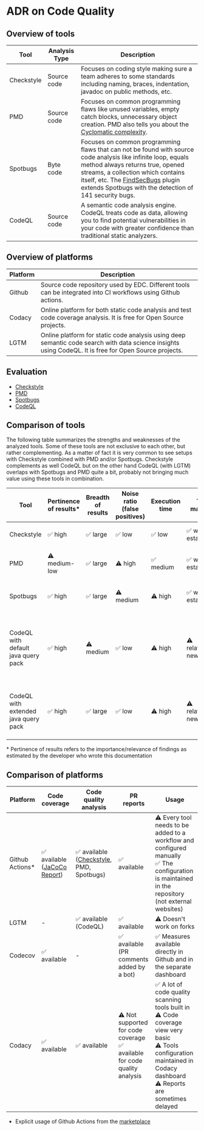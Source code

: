 # ADR on Code Quality

## Overview of tools

| Tool       | Analysis Type | Description                                                                                                                                                                                                                                                                                                              |
|------------|---------------|--------------------------------------------------------------------------------------------------------------------------------------------------------------------------------------------------------------------------------------------------------------------------------------------------------------------------|
| Checkstyle | Source code   | Focuses on coding style making sure a team adheres to some standards including naming, braces, indentation, javadoc on public methods, etc.                                                                                                                                                                              |
| PMD        | Source code   | Focuses on common programming flaws like unused variables, empty catch blocks, unnecessary object creation. PMD also tells you about the [Cyclomatic complexity](https://en.wikipedia.org/wiki/Cyclomatic_complexity).                                                                                                   |
| Spotbugs   | Byte code     | Focuses on common programming flaws that can not be found with source code analysis like infinite loop, equals method always returns true, opened streams, a collection which contains itself, etc. The [FindSecBugs](https://find-sec-bugs.github.io/) plugin extends Spotbugs with the detection of 141 security bugs. |
| CodeQL     | Source code   | A semantic code analysis engine. CodeQL treats code as data, allowing you to find potential vulnerabilities in your code with greater confidence than traditional static analyzers.                                                                                                                                      |

## Overview of platforms

| Platform | Description                                                                                                                                            |
|----------|--------------------------------------------------------------------------------------------------------------------------------------------------------|
| Github   | Source code repository used by EDC. Different tools can be integrated into CI workflows using Github actions.                                          |
| Codacy   | Online platform for both static code analysis and test code coverage analysis. It is free for Open Source projects.                                    |
| LGTM     | Online platform for static code analysis using deep semantic code search with data science insights using CodeQL. It is free for Open Source projects. |

## Evaluation

- [Checkstyle](CHECKSTYLE.md)
- [PMD](PMD.md)
- [Spotbugs](SPOTBUGS.md)
- [CodeQL](CODEQL.md)

## Comparison of tools

The following table summarizes the strengths and weaknesses of the analyzed tools. Some of these tools are not exclusive to each other, but rather complementing. As a matter of fact it is very common to see setups with Checkstyle combined with PMD and/or Spotbugs. Checkstyle complements as well CodeQL but on the other hand CodeQL (with LGTM) overlaps with Spotbugs and PMD quite a bit, probably not bringing much value using these tools in combination.

| Tool                                 | Pertinence of results* | Breadth of results | Noise ratio (false positives) | Execution time | Tool maturity      | Comments                                                                                                                 |
|--------------------------------------|------------------------|--------------------|-------------------------------|----------------|--------------------|--------------------------------------------------------------------------------------------------------------------------|
| Checkstyle                           | ✅ high                 | ✅ large            | ✅ low                         | ✅ low          | ✅ well established | ✅ Already in use in EDC repo                                                                                             |
| PMD                                  | ⚠️ medium-low          | ✅ large            | ⚠️ high                       | ✅ medium       | ✅ well established | ⚠️ No result aggregation (IDE plugin recommended)                                                                        | 
| Spotbugs                             | ✅ high                 | ✅ large            | ⚠️ medium                     | ⚠️ high        | ✅ well established | ⚠️ No result aggregation (IDE plugin recommended)                                                                        |
| CodeQL with default java query pack  | ✅ high                 | ⚠️ medium          | ✅ low                         | ⚠️ high        | ⚠️ relatively new  | ⚠️ Only few security rules<br/> ⚠️ Does not support suppressions <br/> ✅ CodeQL Github Action already in use in EDC repo |
| CodeQL with extended java query pack | ✅ high                 | ✅ large            | ✅ low                         | ⚠️ high        | ⚠️ relatively new  | ⚠️ Dependency to external tool<br/>✅ CodeQL Github Action already in use in EDC repo                                     |

&ast; Pertinence of results refers to the importance/relevance of findings as estimated by the developer who wrote this documentation

## Comparison of platforms

| Platform                                                                    | Code coverage                                                                        | Code quality analysis                                                                                  | PR reports                                                                                          | Usage | 
|-------------------------------------------------------------------------|------------------------------------------------------------------------------------------|--------------------------------------------------------------------------------------------------------|-----------------------------------------------------------------------------------------------------|------------------------------|
| Github Actions*                                                             | ✅ available ([JaCoCo Report](https://github.com/marketplace/actions/jacoco-report)) | ✅ available ([Checkstyle](https://github.com/marketplace/actions/run-java-checkstyle), PMD, Spotbugs) | ✅ available                                                                                        | ⚠️ Every tool needs to be added to a workflow and configured manually<br/> ✅ The configuration is maintained in the repository (not external websites) |
| LGTM                                                                        | -                                                                                    | ✅ available (CodeQL)                                                                                  | ✅ available                                                                                        | ⚠️ Doesn't work on forks |
| Codecov                                                                     | ✅ available                                                                         | -                                                                                                      | ✅ available (PR comments added by a bot)                                                           | ✅ Measures available directly in Github and in the separate dashboard       |                                                             
| Codacy                                                                      | ✅ available                                                                         | ✅ available                                                                                           | ⚠️ Not supported for code coverage<br/>✅ available for code quality analysis                       | ✅ A lot of code quality scanning tools built in<br/> ⚠️ Code coverage view very basic<br/> ⚠️ Tools configuration maintained in Codacy dashboard<br/> ⚠️ Reports are sometimes delayed |

* Explicit usage of Github Actions from the [marketplace](https://github.com/marketplace?type=actions)
